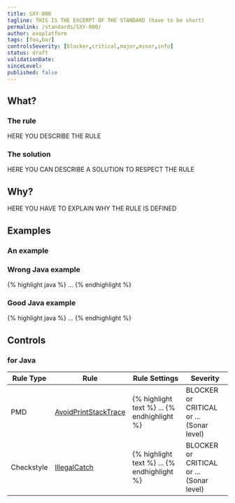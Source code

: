 ```yaml
---
title: SXY-000
tagline: THIS IS THE EXCERPT OF THE STANDARD (have to be short)
permalink: /standards/SXY-000/
author: exoplatform
tags: [foo,bar]
controlsSeverity: [blocker,critical,major,minor,info]
status: draft
validationDate:
sinceLevel:
published: false
---
```


<a name="what"></a>
## What?

### <i class="fa fa-info-circle"></i> The rule

HERE YOU DESCRIBE THE RULE

### <i class="fa fa-lightbulb-o"></i> The solution

HERE YOU CAN DESCRIBE A SOLUTION TO RESPECT THE RULE

<a name="why"></a>
## Why?

HERE YOU HAVE TO EXPLAIN WHY THE RULE IS DEFINED

<a name="examples"></a>
## Examples

### An example

<div class="panel panel-danger">
  <div class="panel-heading">
    <h3 class="panel-title"><i class="fa fa-thumbs-down pull-right"></i> Wrong Java example</h3>
  </div>
  <div class="panel-body">

{% highlight java %}
...
{% endhighlight %}

  </div>
</div>


<div class="panel panel-success">
  <div class="panel-heading">
    <h3 class="panel-title"><i class="fa fa-thumbs-up pull-right"></i> Good Java example</h3>
  </div>
  <div class="panel-body">

{% highlight java %}
...
{% endhighlight %}

  </div>
</div>


<a name="controls"></a>
## <i class="fa fa-shield"></i> Controls

### for Java

<div class="table-responsive">
  <table class="table">
    <thead>
      <tr>
        <th>Rule Type</th>
        <th>Rule</th>
        <th>Rule Settings</th>
        <th>Severity</th>
      </tr>
    </thead>
    <tbody>
    <tr>
      <td>PMD</td>
      <td><a href="http://pmd.sourceforge.net/rules/logging-java.html#AvoidPrintStackTrace">AvoidPrintStackTrace</a></td>
       <td>
{% highlight text %}
...
{% endhighlight %}
       </td>
       <td>BLOCKER or CRITICAL or ... (Sonar level)</td>
     </tr>
     <tr>
       <td>Checkstyle</td>
       <td><a href="http://checkstyle.sourceforge.net/config_coding.html#IllegalCatch" >IllegalCatch</a></td>
       <td>
{% highlight text %}
...
{% endhighlight %}
       </td>
       <td>BLOCKER or CRITICAL or ... (Sonar level)</td>
     </tr>
   </tbody>
  </table>
</div>
